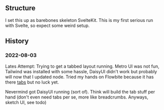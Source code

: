 ## Structure

I set this up as barebones skeleton SvelteKit. This is my first serious run with Svelte, so expect some weird setup.

## History

### 2022-08-03

Lates Attempt: Trying to get a tabbed layout running. Metro UI was not fun, Tailwind was installed with some hassle, DaisyUI didn't work but probably will now that I updated node. Tried my hands on Flowbite because it has there [tabs](https://flowbite-svelte.com/docs/components/tab) but no luck yet.

Nevermind got DaisyUI running (sort of). Think will build the tab stuff per hand (don't even need tabs per se, more like breadcrumbs. Anyways, sketch UI, see todo)